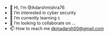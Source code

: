 - 👋 Hi, I’m @Adarshmishra76
- 👀 I’m interested in cyber security
- 🌱 I’m currently learning c
- 💞️ I’m looking to collaborate on ...
- 📫 How to reach me dkmadarsh00@gmail.com

<!---
Adarshmishra76/Adarshmishra76 is a ✨ special ✨ repository because its `README.md` (this file) appears on your GitHub profile.
You can click the Preview link to take a look at your changes.
--->

